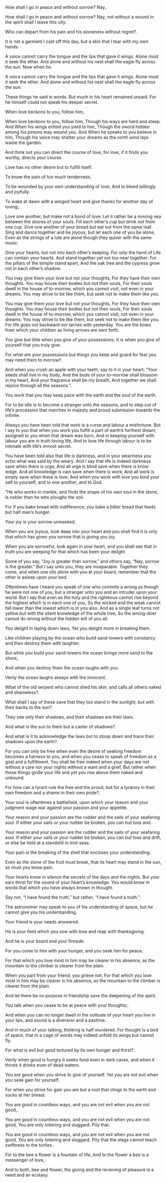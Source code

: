

How shall I go in peace and without sorrow? Nay,.

How shall I go in peace and without sorrow? Nay, not without a wound in the spirit shall I leave this city.

Who can depart from his pain and his aloneness without regret?.

It is not a garment I cast off this day, but a skin that I tear with my own hands.

A voice cannot carry the tongue and the lips that gave it wings. Alone must it seek the ether. And alone and without his nest shall the eagle fly across the sun. Now when he.

A voice cannot carry the tongue and the lips that gave it wings. Alone must it seek the ether. And alone and without his nest shall the eagle fly across the sun.

These things he said in words. But much in his heart remained unsaid. For he himself could not speak his deeper secret.

When love beckons to you, follow him,.

When love beckons to you, follow him, Though his ways are hard and steep. And When his wings enfold you yield to him, Though the sword hidden among his pinions may wound you. And When he speaks to you believe in him, Though his voice may shatter your dreams as the north wind lays waste the garden.

And think not you can direct the course of love, for love, if it finds you worthy, directs your course.

Love has no other desire but to fulfill itself.

To know the pain of too much tenderness.

To be wounded by your own understanding of love; And to bleed willingly and joyfully.

To wake at dawn with a winged heart and give thanks for another day of loving;.

Love one another, but make not a bond of love: Let it rather be a moving sea between the shores of your souls. Fill each other’s cup but drink not from one cup. Give one another of your bread but eat not from the same loaf. Sing and dance together and be joyous, but let each one of you be alone, Even as the strings of a lute are alone though they quiver with the same music.

Give your hearts, but not into each other’s keeping. For only the hand of Life can contain your hearts. And stand together yet not too near together: For the pillars of the temple stand apart, And the oak tree and the cypress grow not in each other’s shadow.

You may give them your love but not your thoughts, For they have their own thoughts. You may house their bodies but not their souls, For their souls dwell in the house of to-morrow, which you cannot visit, not even in your dreams. You may strive to be like them, but seek not to make them like you.

You may give them your love but not your thoughts, For they have their own thoughts. You may house their bodies but not their souls, For their souls dwell in the house of to-morrow, which you cannot visit, not even in your dreams. You may strive to be like them, but seek not to make them like you. For life goes not backward nor tarries with yesterday. You are the bows from which your children as living arrows are sent forth.

You give but little when you give of your possessions. It is when you give of yourself that you truly give.

For what are your possessions but things you keep and guard for fear you may need them to morrow?.

And when you crush an apple with your teeth, say to it in your heart: “Your seeds shall live in my body, And the buds of your to-morrow shall blossom in my heart, And your fragrance shall be my breath, And together we shall rejoice through all the seasons.”.

You work that you may keep pace with the earth and the soul of the earth.

For to be idle is to become a stranger unto the seasons, and to step out of life’s procession that marches in majesty and proud submission towards the infinite.

Always you have been told that work is a curse and labour a misfortune. But I say to you that when you work you fulfill a part of earth’s furthest dream, assigned to you when that dream was born, And in keeping yourself with labour you are in truth loving life, And to love life through labour is to be intimate with life’s inmost secret.

You have been told also that life is darkness, and in your weariness you echo what was said by the weary. And I say that life is indeed darkness save when there is urge, And all urge is blind save when there is know ledge. And all knowledge is vain save when there is work, And all work is empty save when there is love; And when you work with love you bind your self to yourself, and to one another, and to God.

“He who works in marble, and finds the shape of his own soul in the stone, is nobler than he who ploughs the soil.

For if you bake bread with indifference, you bake a bitter bread that feeds but half man’s hunger.

Your joy is your sorrow unmasked.

When you are joyous, look deep into your heart and you shall find it is only that which has given you sorrow that is giving you joy.

When you are sorrowful, look again in your heart, and you shall see that in truth you are weeping for that which has been your delight.

Some of you say, “Joy is greater than sorrow,” and others say, “Nay, sorrow is the greater.” But I say unto you, they are inseparable. Together they come, and when one sits alone with you at your board, remember that the other is asleep upon your bed.

Oftentimes have I heard you speak of one who commits a wrong as though he were not one of you, but a stranger unto you and an intruder upon your world. But I say that even as the holy and the righteous cannot rise beyond the highest which is in each one of you, So the wicked and the weak cannot fall lower than the lowest which is in you also. And as a single leaf turns not yellow but with the silent knowledge of the whole tree, So the wrong-doer cannot do wrong without the hidden will of you all.

You delight in laying down laws, Yet you delight more in breaking them.

Like children playing by the ocean who build sand-towers with constancy and then destroy them with laughter.

But while you build your sand-towers the ocean brings more sand to the shore,.

And when you destroy them the ocean laughs with you.

Verily the ocean laughs always with the innocent.

What of the old serpent who cannot shed his skin, and calls all others naked and shameless?.

What shall I say of these save that they too stand in the sunlight, but with their backs to the sun?.

They see only their shadows, and their shadows are their laws.

And what is the sun to them but a caster of shadows?.

And what is it to acknowledge the laws but to stoop down and trace their shadows upon the earth?.

For you can only be free when even the desire of seeking freedom becomes a harness to you, and when you cease to speak of freedom as a goal and a fulfillment. You shall be free indeed when your days are not without a care nor your nights without a want and a grief, But rather when these things girdle your life and yet you rise above them naked and unbound.

For how can a tyrant rule the free and the proud, but for a tyranny in their own freedom and a shame in their own pride?.

Your soul is oftentimes a battlefield, upon which your reason and your judgment wage war against your passion and your appetite.

Your reason and your passion are the rudder and the sails of your seafaring soul. If either your sails or your rudder be broken, you can but toss and.

Your reason and your passion are the rudder and the sails of your seafaring soul. If either your sails or your rudder be broken, you can but toss and drift, or else be held at a standstill in mid-seas.

Your pain is the breaking of the shell that encloses your understanding.

Even as the stone of the fruit must break, that its heart may stand in the sun, so must you know pain.

Your hearts know in silence the secrets of the days and the nights. But your ears thirst for the sound of your heart’s knowledge. You would know in words that which you have always known in thought.

Say not, “I have found the truth,” but rather, “I have found a truth.”.

The astronomer may speak to you of his understanding of space, but he cannot give you his understanding.

Your friend is your needs answered.

He is your field which you sow with love and reap with thanksgiving.

And he is your board and your fireside.

For you come to him with your hunger, and you seek him for peace.

For that which you love most in him may be clearer in his absence, as the mountain to the climber is clearer from the plain.

When you part from your friend, you grieve not; For that which you love most in him may be clearer in his absence, as the mountain to the climber is clearer from the plain.

And let there be no purpose in friendship save the deepening of the spirit.

You talk when you cease to be at peace with your thoughts;.

And when you can no longer dwell in the solitude of your heart you live in your lips, and sound is a diversion and a pastime.

And in much of your talking, thinking is half murdered. For thought is a bird of space, that in a cage of words may indeed unfold its wings but cannot fly.

For what is evil but good tortured by its own hunger and thirst?.

Verily when good is hungry it seeks food even in dark caves, and when it thirsts it drinks even of dead waters.

You are good when you strive to give of yourself. Yet you are not evil when you seek gain for yourself.

For when you strive for gain you are but a root that clings to the earth and sucks at her breast.

You are good in countless ways, and you are not evil when you are not good,.

You are good in countless ways, and you are not evil when you are not good, You are only loitering and sluggard. Pity that.

You are good in countless ways, and you are not evil when you are not good, You are only loitering and sluggard. Pity that the stags cannot teach swiftness to the turtles.

For to the bee a flower is a fountain of life, And to the flower a bee is a messenger of love,.

And to both, bee and flower, the giving and the receiving of pleasure is a need and an ecstasy.


